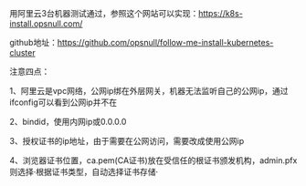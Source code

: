 用阿里云3台机器测试通过，参照这个网站可以实现：https://k8s-install.opsnull.com/

github地址：https://github.com/opsnull/follow-me-install-kubernetes-cluster

注意四点：

1、阿里云是vpc网络，公网ip绑在外层网关，机器无法监听自己的公网ip，通过ifconfig可以看到公网ip并不在

2、bindid，使用内网ip或0.0.0.0

3、授权证书的ip地址，由于需要在公网访问，需要改成使用公网ip

4、浏览器证书位置，ca.pem(CA证书)放在受信任的根证书颁发机构，admin.pfx则选择·根据证书类型，自动选择证书存储·